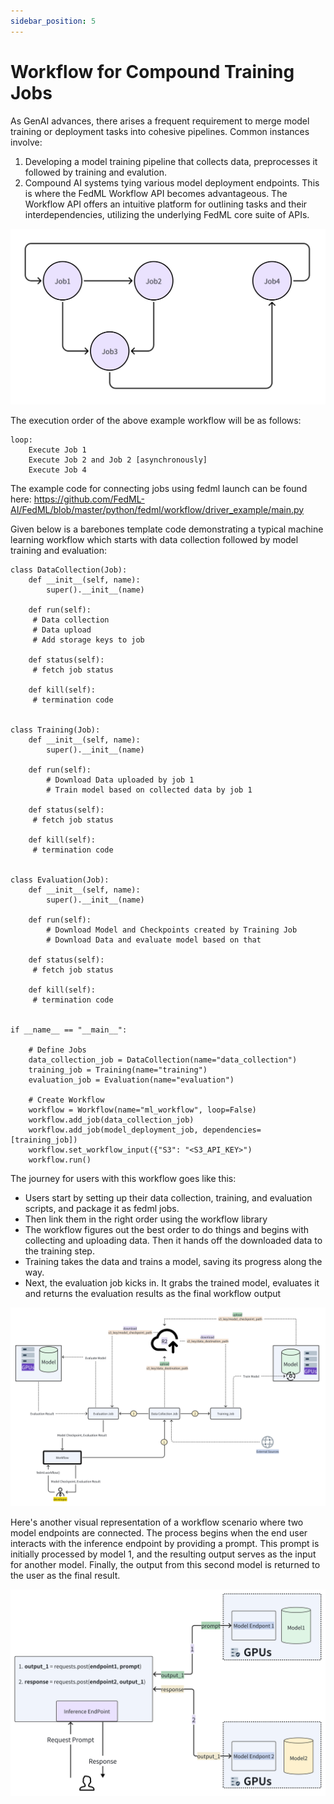 ```yaml
---
sidebar_position: 5
---
```


# Workflow for Compound Training Jobs 

As GenAI advances, there arises a frequent requirement to merge model training or deployment tasks into cohesive pipelines. Common instances involve:
1. Developing a model training pipeline that collects data, preprocesses it followed by training and evalution.
2. Compound AI systems tying various model deployment endpoints.
This is where the FedML Workflow API becomes advantageous. The Workflow API offers an intuitive platform for outlining tasks and their interdependencies, utilizing the underlying FedML core suite of APIs.

![ ](./train-on-cloud/static/image/workflow/1_workflow.png)

The execution order of the above example workflow will be as follows:

```
loop:
    Execute Job 1
    Execute Job 2 and Job 2 [asynchronously]
    Execute Job 4
```

The example code for connecting jobs using fedml launch can be found here: https://github.com/FedML-AI/FedML/blob/master/python/fedml/workflow/driver_example/main.py

Given below is a barebones template code demonstrating a typical machine learning workflow which starts with data collection followed by model training and evaluation:

```
class DataCollection(Job):
    def __init__(self, name):
        super().__init__(name)

    def run(self):
     # Data collection
     # Data upload
     # Add storage keys to job 
     
    def status(self):
     # fetch job status

    def kill(self):
     # termination code


class Training(Job):
    def __init__(self, name):
        super().__init__(name)

    def run(self):
        # Download Data uploaded by job 1
        # Train model based on collected data by job 1

    def status(self):
     # fetch job status

    def kill(self):
     # termination code
     

class Evaluation(Job):
    def __init__(self, name):
        super().__init__(name)

    def run(self):
        # Download Model and Checkpoints created by Training Job
        # Download Data and evaluate model based on that

    def status(self):
     # fetch job status

    def kill(self):
     # termination code


if __name__ == "__main__":

    # Define Jobs
    data_collection_job = DataCollection(name="data_collection")
    training_job = Training(name="training")
    evaluation_job = Evaluation(name="evaluation")
    
    # Create Workflow
    workflow = Workflow(name="ml_workflow", loop=False)
    workflow.add_job(data_collection_job)
    workflow.add_job(model_deployment_job, dependencies=[training_job])
    workflow.set_workflow_input({"S3": "<S3_API_KEY>")
    workflow.run()

```
The journey for users with this workflow goes like this:
- Users start by setting up their data collection, training, and evaluation scripts, and package it as fedml jobs.
- Then link them in the right order using the workflow library
- The workflow figures out the best order to do things and begins with collecting and uploading data. Then it hands off the downloaded data to the training step.
- Training takes the data and trains a model, saving its progress along the way.
- Next, the evaluation job kicks in. It grabs the trained model, evaluates it and returns the evaluation results as the final workflow output

![ ](./train-on-cloud/static/image/workflow/2_journey.png)

Here's another visual representation of a workflow scenario where two model endpoints are connected. The process begins when the end user interacts with the inference endpoint by providing a prompt. This prompt is initially processed by model 1, and the resulting output serves as the input for another model. Finally, the output from this second model is returned to the user as the final result.

![ ](./train-on-cloud/static/image/workflow/3_workflow_scenario.png)